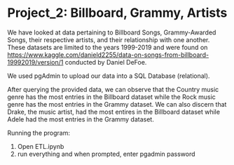 # Project_2: Billboard, Grammy, Artists

We have looked at data pertaining to Billboard Songs, Grammy-Awarded Songs, their respective artists, and their relationship with one another. These datasets are limited to the years 1999-2019 and were found on https://www.kaggle.com/danield2255/data-on-songs-from-billboard-19992019/version/1 conducted by Daniel DeFoe.

We used pgAdmin to upload our data into a SQL Database (relational). 

After querying the provided data, we can observe that the Country music genre has the most entries in the Billboard dataset while the Rock music genre has the most entries in the Grammy dataset. We can also discern that Drake, the music artist, had the most entires in the Billboard dataset while Adele had the most entries in the Grammy dataset. 


Running the program:

1. Open ETL.ipynb
2. run everything and when prompted, enter pgadmin password
